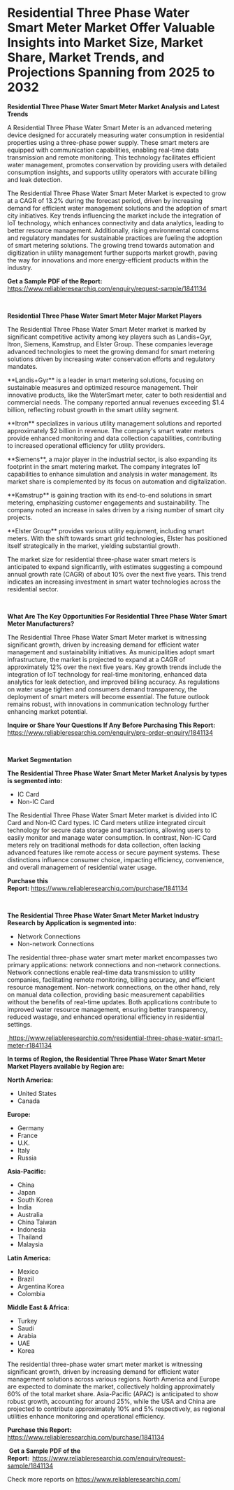 <p><h1>Residential Three Phase Water Smart Meter Market Offer Valuable Insights into Market Size, Market Share, Market Trends, and Projections Spanning from 2025 to 2032</h1></p><p><strong>Residential Three Phase Water Smart Meter Market Analysis and Latest Trends</strong></p>
<p><p>A Residential Three Phase Water Smart Meter is an advanced metering device designed for accurately measuring water consumption in residential properties using a three-phase power supply. These smart meters are equipped with communication capabilities, enabling real-time data transmission and remote monitoring. This technology facilitates efficient water management, promotes conservation by providing users with detailed consumption insights, and supports utility operators with accurate billing and leak detection.</p><p>The Residential Three Phase Water Smart Meter Market is expected to grow at a CAGR of 13.2% during the forecast period, driven by increasing demand for efficient water management solutions and the adoption of smart city initiatives. Key trends influencing the market include the integration of IoT technology, which enhances connectivity and data analytics, leading to better resource management. Additionally, rising environmental concerns and regulatory mandates for sustainable practices are fueling the adoption of smart metering solutions. The growing trend towards automation and digitization in utility management further supports market growth, paving the way for innovations and more energy-efficient products within the industry.</p></p>
<p><strong>Get a Sample PDF of the Report:&nbsp;</strong> <a href="https://www.reliableresearchiq.com/enquiry/request-sample/1841134?utm_campaign=2463&utm_medium=2&utm_source=Github&utm_content=ia&utm_term=12042025&utm_id=residential-three-phase-water-smart-meter">https://www.reliableresearchiq.com/enquiry/request-sample/1841134</a></p>
<p>&nbsp;</p>
<p><strong>Residential Three Phase Water Smart Meter Major Market Players</strong></p>
<p><p>The Residential Three Phase Water Smart Meter market is marked by significant competitive activity among key players such as Landis+Gyr, Itron, Siemens, Kamstrup, and Elster Group. These companies leverage advanced technologies to meet the growing demand for smart metering solutions driven by increasing water conservation efforts and regulatory mandates.</p><p>**Landis+Gyr** is a leader in smart metering solutions, focusing on sustainable measures and optimized resource management. Their innovative products, like the WaterSmart meter, cater to both residential and commercial needs. The company reported annual revenues exceeding $1.4 billion, reflecting robust growth in the smart utility segment.</p><p>**Itron** specializes in various utility management solutions and reported approximately $2 billion in revenue. The company's smart water meters provide enhanced monitoring and data collection capabilities, contributing to increased operational efficiency for utility providers.</p><p>**Siemens**, a major player in the industrial sector, is also expanding its footprint in the smart metering market. The company integrates IoT capabilities to enhance simulation and analysis in water management. Its market share is complemented by its focus on automation and digitalization.</p><p>**Kamstrup** is gaining traction with its end-to-end solutions in smart metering, emphasizing customer engagements and sustainability. The company noted an increase in sales driven by a rising number of smart city projects.</p><p>**Elster Group** provides various utility equipment, including smart meters. With the shift towards smart grid technologies, Elster has positioned itself strategically in the market, yielding substantial growth.</p><p>The market size for residential three-phase water smart meters is anticipated to expand significantly, with estimates suggesting a compound annual growth rate (CAGR) of about 10% over the next five years. This trend indicates an increasing investment in smart water technologies across the residential sector.</p></p>
<p>&nbsp;</p>
<p><strong>What Are The Key Opportunities For Residential Three Phase Water Smart Meter Manufacturers?</strong></p>
<p><p>The Residential Three Phase Water Smart Meter market is witnessing significant growth, driven by increasing demand for efficient water management and sustainability initiatives. As municipalities adopt smart infrastructure, the market is projected to expand at a CAGR of approximately 12% over the next five years. Key growth trends include the integration of IoT technology for real-time monitoring, enhanced data analytics for leak detection, and improved billing accuracy. As regulations on water usage tighten and consumers demand transparency, the deployment of smart meters will become essential. The future outlook remains robust, with innovations in communication technology further enhancing market potential.</p></p>
<p><strong>Inquire or Share Your Questions If Any Before Purchasing This Report:</strong> <a href="https://www.reliableresearchiq.com/enquiry/pre-order-enquiry/1841134?utm_campaign=2463&utm_medium=2&utm_source=Github&utm_content=ia&utm_term=12042025&utm_id=residential-three-phase-water-smart-meter">https://www.reliableresearchiq.com/enquiry/pre-order-enquiry/1841134</a></p>
<p>&nbsp;</p>
<p><strong>Market Segmentation</strong></p>
<p><strong>The Residential Three Phase Water Smart Meter Market Analysis by types is segmented into:</strong></p>
<p><ul><li>IC Card</li><li>Non-IC Card</li></ul></p>
<p><p>The Residential Three Phase Water Smart Meter market is divided into IC Card and Non-IC Card types. IC Card meters utilize integrated circuit technology for secure data storage and transactions, allowing users to easily monitor and manage water consumption. In contrast, Non-IC Card meters rely on traditional methods for data collection, often lacking advanced features like remote access or secure payment systems. These distinctions influence consumer choice, impacting efficiency, convenience, and overall management of residential water usage.</p></p>
<p><strong>Purchase this Report:&nbsp;</strong><a href="https://www.reliableresearchiq.com/purchase/1841134?utm_campaign=2463&utm_medium=2&utm_source=Github&utm_content=ia&utm_term=12042025&utm_id=residential-three-phase-water-smart-meter">https://www.reliableresearchiq.com/purchase/1841134</a></p>
<p>&nbsp;</p>
<p><strong>The Residential Three Phase Water Smart Meter Market Industry Research by Application is segmented into:</strong></p>
<p><ul><li>Network Connections</li><li>Non-network Connections</li></ul></p>
<p><p>The residential three-phase water smart meter market encompasses two primary applications: network connections and non-network connections. Network connections enable real-time data transmission to utility companies, facilitating remote monitoring, billing accuracy, and efficient resource management. Non-network connections, on the other hand, rely on manual data collection, providing basic measurement capabilities without the benefits of real-time updates. Both applications contribute to improved water resource management, ensuring better transparency, reduced wastage, and enhanced operational efficiency in residential settings.</p></p>
<p><a href="https://www.reliableresearchiq.com/residential-three-phase-water-smart-meter-r1841134?utm_campaign=2463&utm_medium=2&utm_source=Github&utm_content=ia&utm_term=12042025&utm_id=residential-three-phase-water-smart-meter">&nbsp;https://www.reliableresearchiq.com/residential-three-phase-water-smart-meter-r1841134</a></p>
<p><strong>In terms of Region, the Residential Three Phase Water Smart Meter Market Players available by Region are:</strong></p>
<p>
    <p> <strong> North America: </strong>
        <ul>
            <li>United States</li>
            <li>Canada</li>
        </ul>
        </p> 
    <p> <strong> Europe: </strong>
        <ul>
            <li>Germany</li>
            <li>France</li>
            <li>U.K.</li>
            <li>Italy</li>
            <li>Russia</li>
        </ul>
        </p> 
    <p> <strong> Asia-Pacific: </strong>
        <ul>
            <li>China</li>
            <li>Japan</li>
            <li>South Korea</li>
            <li>India</li>
            <li>Australia</li>
            <li>China Taiwan</li>
            <li>Indonesia</li>
            <li>Thailand</li>
            <li>Malaysia</li>
        </ul>
        </p> 
    <p> <strong> Latin America: </strong>
        <ul>
            <li>Mexico</li>
            <li>Brazil</li>
            <li>Argentina Korea</li>
            <li>Colombia</li>
        </ul>
        </p> 
    <p> <strong> Middle East & Africa: </strong>
        <ul>
            <li>Turkey</li>
            <li>Saudi</li>
            <li>Arabia</li>
            <li>UAE</li>
            <li>Korea</li>
        </ul>
    </p>
    </p>
<p><p>The residential three-phase water smart meter market is witnessing significant growth, driven by increasing demand for efficient water management solutions across various regions. North America and Europe are expected to dominate the market, collectively holding approximately 60% of the total market share. Asia-Pacific (APAC) is anticipated to show robust growth, accounting for around 25%, while the USA and China are projected to contribute approximately 10% and 5% respectively, as regional utilities enhance monitoring and operational efficiency.</p></p>
<p><strong>Purchase this Report: </strong><a href="https://www.reliableresearchiq.com/purchase/1841134?utm_campaign=2463&utm_medium=2&utm_source=Github&utm_content=ia&utm_term=12042025&utm_id=residential-three-phase-water-smart-meter">https://www.reliableresearchiq.com/purchase/1841134</a></p>
<p>&nbsp;<strong>Get a Sample PDF of the Report:&nbsp;&nbsp;</strong><a href="https://www.reliableresearchiq.com/enquiry/request-sample/1841134?utm_campaign=2463&utm_medium=2&utm_source=Github&utm_content=ia&utm_term=12042025&utm_id=residential-three-phase-water-smart-meter">https://www.reliableresearchiq.com/enquiry/request-sample/1841134</a></p>
<p><strong></strong></p>
<p>Check more reports on <a href="https://www.reliableresearchiq.com/?utm_campaign=2463&utm_medium=2&utm_source=Github&utm_content=ia&utm_term=12042025&utm_id=residential-three-phase-water-smart-meter">https://www.reliableresearchiq.com/</a></p>